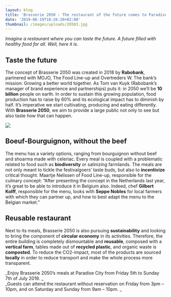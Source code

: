 ```yaml
---
layout: blog
title: 'Brasserie 2050 : The restaurant of the future comes to Paradise City'
date: '2019-06-19T18:26:20+02:00'
thumbnail: /images/uploads/20503.jpg
---
```

_Imagine a restaurant where you can taste the future. A future filled with healthy food for all. Well, here it is._

## **Taste the future**

The concept of Brasserie 2050 was created in 2018 by **Rabobank**, partnered with MOJO, The Food Line-up and Overtreders W. The bank’s mission: Growing a better world together. As Tom van Kuyk (Rabobank’s manager of brand experience and partnerships) puts it: in 2050 we’ll be **10 billion** people on earth. In order to sustain this growing population, food production has to raise by 60% and its ecological impact has to diminish by half. It’s imperative we start cultivating, producing and eating differently. With **Brasserie 2050**, we aim to provide a large public not only to see but also taste how that can happen.

![](/images/uploads/20502.jpg)

## Boeuf-Bourguignon, without the beef

The menu has a variety options, ranging from bourguignon without beef and shoarma made with celeriac. Every meal is coupled with a problematic related to food such as **biodiversity** or salinizing farmlands. The meals are not only meant to tickle the festivalgoers’ taste buds, but also to **incentivize** critical thought. Maartje Nelissen of Food Line-up, responsible for the culinary concept: “After presenting the concept in the Netherlands last year, it’s great to be able to introduce it in Belgium also. Indeed, chef **Gilbert Kolff**, responsible for the menu, looks with **Seppe Nobles** for local farmers with which they can partner up, and how to best adapt the menu to the Belgian market.”



## Reusable restaurant

Next to its meals, Brasserie 2050 is also pursuing **sustainability** and looking to bring the component of **circular economy** in its activities. Therefore, the entire building is completely dismountable and **reusable**, composed with a **vertical farm**, tables made out of **recycled plastic**, and organic waste is **composted**. To reduce the CO2-impact, most of the products are sourced **locally** in order to reduce transport and make the whole process more transparent.



_Enjoy Brasserie 2050’s meals at Paradise City from Friday 5th to Sunday 7th of July 2019. _\
_Guests can attend the restaurant without reservation on Friday from 3pm – 10pm, and on Saturday and Sunday from 9am – 10pm. _
